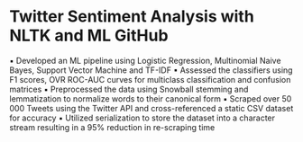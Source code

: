 # Twitter Sentiment Analysis with NLTK and ML GitHub
▪ Developed an ML pipeline using Logistic Regression, Multinomial Naive Bayes, Support Vector Machine and TF-IDF
▪ Assessed the classifiers using F1 scores, OVR ROC-AUC curves for multiclass classification and confusion matrices 
▪ Preprocessed the data using Snowball stemming and lemmatization to normalize words to their canonical form
▪ Scraped over 50 000 Tweets using the Twitter API and cross-referenced a static CSV dataset for accuracy
▪ Utilized serialization to store the dataset into a character stream resulting in a 95% reduction in re-scraping time 
